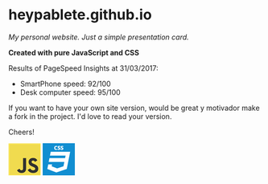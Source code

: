 # heypablete.github.io
_My personal website. Just a simple presentation card._

**Created with pure JavaScript and CSS**

Results of PageSpeed Insights at 31/03/2017:
- SmartPhone speed: 92/100
- Desk computer speed: 95/100

If you want to have your own site version, would be great y motivador make a fork in the project. I'd love to read your version.

Cheers!

![png](_images4readme/js.png) ![png](_images4readme/css.png)
